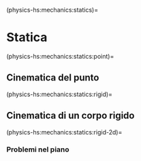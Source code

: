 (physics-hs:mechanics:statics)=
# Statica

(physics-hs:mechanics:statics:point)=
## Cinematica del punto

(physics-hs:mechanics:statics:rigid)=
## Cinematica di un corpo rigido

(physics-hs:mechanics:statics:rigid-2d)=
### Problemi nel piano

